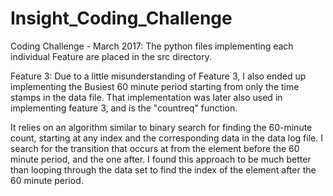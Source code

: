 # Insight_Coding_Challenge
Coding Challenge - March 2017: 
The python files implementing each individual Feature are placed in the src directory. 

Feature 3: 
Due to a little misunderstanding of Feature 3, I also ended up implementing the Busiest 60 minute period starting from only the time stamps in the data file. That implementation was later also used in implementing feature 3, and is the "countreq" function. 

It relies on an algorithm similar to binary search for finding the 60-minute count, starting at any index and the corresponding data in the data log file. I search for the transition that occurs at from the element before the 60 minute period, and the one after. I found this approach to be much better than looping through the data set to find the index of the element after the 60 minute period. 


